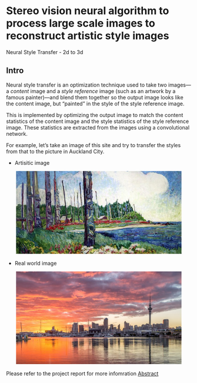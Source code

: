 # Stereo vision neural algorithm to process large scale images to reconstruct artistic style images
Neural Style Transfer  - 2d to 3d
## Intro

Neural style transfer is an optimization technique used to take two images—a *content* image and a *style reference* image (such as an artwork by a famous painter)—and blend them together so the output image looks like the content image, but “painted” in the style of the style reference image.

This is implemented by optimizing the output image to match the content statistics of the content image and the style statistics of the style reference image. These statistics are extracted from the images using a convolutional network.

For example, let’s take an image of this site and try to transfer the styles from that to the picture in Auckland City.

* Artisitic image
<p align="center">
  <img src="https://github.com/thiwankajayasiri/NST-2d-3d/blob/master/Emily_Carr_2-660x330.jpg" width="450" title="Chart-Selection">
</p>

* Real world image

<p align="center">
  <img src="https://github.com/thiwankajayasiri/NST-2d-3d/blob/master/auckland-new-zealand-city-sunset_1591955741.jpg" width="450" title="Chart-Selection">
</p>

Please refer to the project report for more infomration [Abstract](https://github.com/thiwankajayasiri/NST-2d-3d/blob/master/Computer%20Vision%20Research%20Article%20Draft%20-%20GTJ13_Thiwanka%20Jayasiri.pdf)
